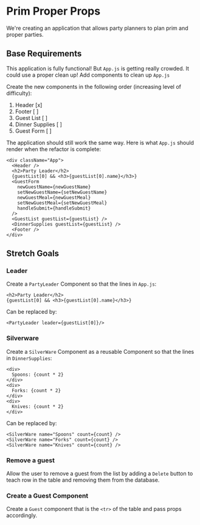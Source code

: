 # Prim Proper Props

We're creating an application that allows party planners to plan prim and proper parties.

## Base Requirements

This application is fully functional! But `App.js` is getting really crowded. It could use a proper clean up! Add components to clean up `App.js`

Create the new components in the following order (increasing level of difficulty):

1. Header [x]
1. Footer [ ]
1. Guest List [ ]
1. Dinner Supplies [ ]
1. Guest Form [ ]

The application should still work the same way. Here is what `App.js` should render when the refactor is complete:

```JSX
<div className="App">
  <Header />
  <h2>Party Leader</h2>
  {guestList[0] && <h3>{guestList[0].name}</h3>}
  <GuestForm
    newGuestName={newGuestName}
    setNewGuestName={setNewGuestName}
    newGuestMeal={newGuestMeal}
    setNewGuestMeal={setNewGuestMeal}
    handleSubmit={handleSubmit}
  />
  <GuestList guestList={guestList} />
  <DinnerSupplies guestList={guestList} />
  <Footer />
</div>
```

## Stretch Goals

### Leader

Create a `PartyLeader` Component so that the lines in `App.js`:

```JSX
<h2>Party Leader</h2>
{guestList[0] && <h3>{guestList[0].name}</h3>}
```

Can be replaced by:

```JSX
<PartyLeader leader={guestList[0]}/>
```

### Silverware

Create a `SilverWare` Component as a reusable Component so that the lines in `DinnerSupplies`:

```JSX
<div>
  Spoons: {count * 2}
</div>
<div>
  Forks: {count * 2}
</div>
<div>
  Knives: {count * 2}
</div>
```

Can be replaced by:

```JSX
<SilverWare name="Spoons" count={count} />
<SilverWare name="Forks" count={count} />
<SilverWare name="Knives" count={count} />
```

### Remove a guest

Allow the user to remove a guest from the list by adding a `Delete` button to teach row in the table and removing them from the database.

### Create a Guest Component

Create a `Guest` component that is the `<tr>` of the table and pass props accordingly.
